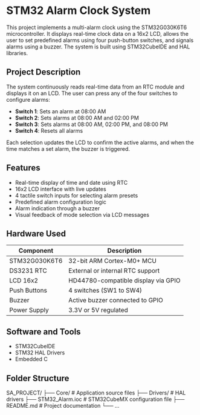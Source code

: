 # STM32 Alarm Clock System

This project implements a multi-alarm clock using the STM32G030K6T6 microcontroller. It displays real-time clock data on a 16x2 LCD, allows the user to set predefined alarms using four push-button switches, and signals alarms using a buzzer. The system is built using STM32CubeIDE and HAL libraries.

## Project Description

The system continuously reads real-time data from an RTC module and displays it on an LCD. The user can press any of the four switches to configure alarms:

- **Switch 1**: Sets an alarm at 08:00 AM
- **Switch 2**: Sets alarms at 08:00 AM and 02:00 PM
- **Switch 3**: Sets alarms at 08:00 AM, 02:00 PM, and 08:00 PM
- **Switch 4**: Resets all alarms

Each selection updates the LCD to confirm the active alarms, and when the time matches a set alarm, the buzzer is triggered.

## Features

- Real-time display of time and date using RTC
- 16x2 LCD interface with live updates
- 4 tactile switch inputs for selecting alarm presets
- Predefined alarm configuration logic
- Alarm indication through a buzzer
- Visual feedback of mode selection via LCD messages

## Hardware Used

| Component         | Description                            |
|------------------|----------------------------------------|
| STM32G030K6T6     | 32-bit ARM Cortex-M0+ MCU              |
| DS3231 RTC        | External or internal RTC support       |
| LCD 16x2          | HD44780-compatible display via GPIO    |
| Push Buttons      | 4 switches (SW1 to SW4)                |
| Buzzer            | Active buzzer connected to GPIO        |
| Power Supply      | 3.3V or 5V regulated                   |

## Software and Tools

- STM32CubeIDE
- STM32 HAL Drivers
- Embedded C


## Folder Structure

SA_PROJECT/
├── Core/ # Application source files
├── Drivers/ # HAL drivers
├── STM32_Alarm.ioc # STM32CubeMX configuration file
├── README.md # Project documentation
└── ...

